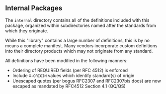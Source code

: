 ## Internal Packages

The `internal` directory contains all of the definitions included with this package, organized within subdirectories named after the standards from which they originate.

While this "library" contains a large number of definitions, this is by no means a complete manifest.  Many vendors incorporate custom definitions into their directory products which may not originate from any standard.

All definitions have been modified in the following manners:

  - Ordering of REQUIRED fields (per RFC 4512) is enforced
  - Include `X-ORIGIN` values which identify standard(s) of origin
  - Unescaped quotes (per bogus RFC2307 and RFC2307bis docs) are now escaped as mandated by RFC4512 Section 4.1 (QQ/QS)

